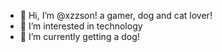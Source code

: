 - 👋 Hi, I’m @xzzson! a gamer, dog and cat lover!
- 👀 I’m interested in technology
- 🌱 I’m currently getting a dog!

<!---
xzzson/xzzson is a ✨ special ✨ repository because its `README.md` (this file) appears on your GitHub profile.
You can click the Preview link to take a look at your changes.
--->
